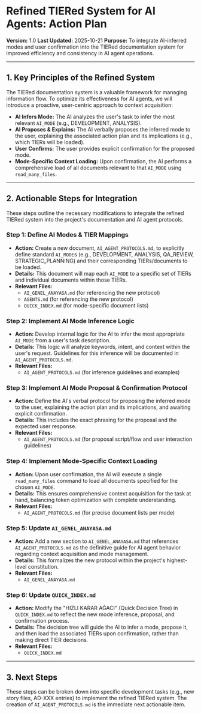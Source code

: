 # Refined TIERed System for AI Agents: Action Plan

**Version:** 1.0
**Last Updated:** 2025-10-21
**Purpose:** To integrate AI-inferred modes and user confirmation into the TIERed documentation system for improved efficiency and consistency in AI agent operations.

---

## 1. Key Principles of the Refined System

The TIERed documentation system is a valuable framework for managing information flow. To optimize its effectiveness for AI agents, we will introduce a proactive, user-centric approach to context acquisition:

*   **AI Infers Mode:** The AI analyzes the user's task to infer the most relevant `AI_MODE` (e.g., DEVELOPMENT, ANALYSIS).
*   **AI Proposes & Explains:** The AI verbally proposes the inferred mode to the user, explaining the associated action plan and its implications (e.g., which TIERs will be loaded).
*   **User Confirms:** The user provides explicit confirmation for the proposed mode.
*   **Mode-Specific Context Loading:** Upon confirmation, the AI performs a comprehensive load of all documents relevant to that `AI_MODE` using `read_many_files`.

---

## 2. Actionable Steps for Integration

These steps outline the necessary modifications to integrate the refined TIERed system into the project's documentation and AI agent protocols.

### Step 1: Define AI Modes & TIER Mappings

*   **Action:** Create a new document, `AI_AGENT_PROTOCOLS.md`, to explicitly define standard `AI_MODE`s (e.g., DEVELOPMENT, ANALYSIS, QA_REVIEW, STRATEGIC_PLANNING) and their corresponding TIERs/documents to be loaded.
*   **Details:** This document will map each `AI_MODE` to a specific set of TIERs and individual documents within those TIERs.
*   **Relevant Files:**
    *   `AI_GENEL_ANAYASA.md` (for referencing the new protocol)
    *   `AGENTS.md` (for referencing the new protocol)
    *   `QUICK_INDEX.md` (for mode-specific document lists)

### Step 2: Implement AI Mode Inference Logic

*   **Action:** Develop internal logic for the AI to infer the most appropriate `AI_MODE` from a user's task description.
*   **Details:** This logic will analyze keywords, intent, and context within the user's request. Guidelines for this inference will be documented in `AI_AGENT_PROTOCOLS.md`.
*   **Relevant Files:**
    *   `AI_AGENT_PROTOCOLS.md` (for inference guidelines and examples)

### Step 3: Implement AI Mode Proposal & Confirmation Protocol

*   **Action:** Define the AI's verbal protocol for proposing the inferred mode to the user, explaining the action plan and its implications, and awaiting explicit confirmation.
*   **Details:** This includes the exact phrasing for the proposal and the expected user response.
*   **Relevant Files:**
    *   `AI_AGENT_PROTOCOLS.md` (for proposal script/flow and user interaction guidelines)

### Step 4: Implement Mode-Specific Context Loading

*   **Action:** Upon user confirmation, the AI will execute a single `read_many_files` command to load all documents specified for the chosen `AI_MODE`.
*   **Details:** This ensures comprehensive context acquisition for the task at hand, balancing token optimization with complete understanding.
*   **Relevant Files:**
    *   `AI_AGENT_PROTOCOLS.md` (for precise document lists per mode)

### Step 5: Update `AI_GENEL_ANAYASA.md`

*   **Action:** Add a new section to `AI_GENEL_ANAYASA.md` that references `AI_AGENT_PROTOCOLS.md` as the definitive guide for AI agent behavior regarding context acquisition and mode management.
*   **Details:** This formalizes the new protocol within the project's highest-level constitution.
*   **Relevant Files:**
    *   `AI_GENEL_ANAYASA.md`

### Step 6: Update `QUICK_INDEX.md`

*   **Action:** Modify the "HIZLI KARAR AĞACI" (Quick Decision Tree) in `QUICK_INDEX.md` to reflect the new mode inference, proposal, and confirmation process.
*   **Details:** The decision tree will guide the AI to infer a mode, propose it, and then load the associated TIERs upon confirmation, rather than making direct TIER decisions.
*   **Relevant Files:**
    *   `QUICK_INDEX.md`

---

## 3. Next Steps

These steps can be broken down into specific development tasks (e.g., new story files, AD-XXX entries) to implement the refined TIERed system. The creation of `AI_AGENT_PROTOCOLS.md` is the immediate next actionable item.
